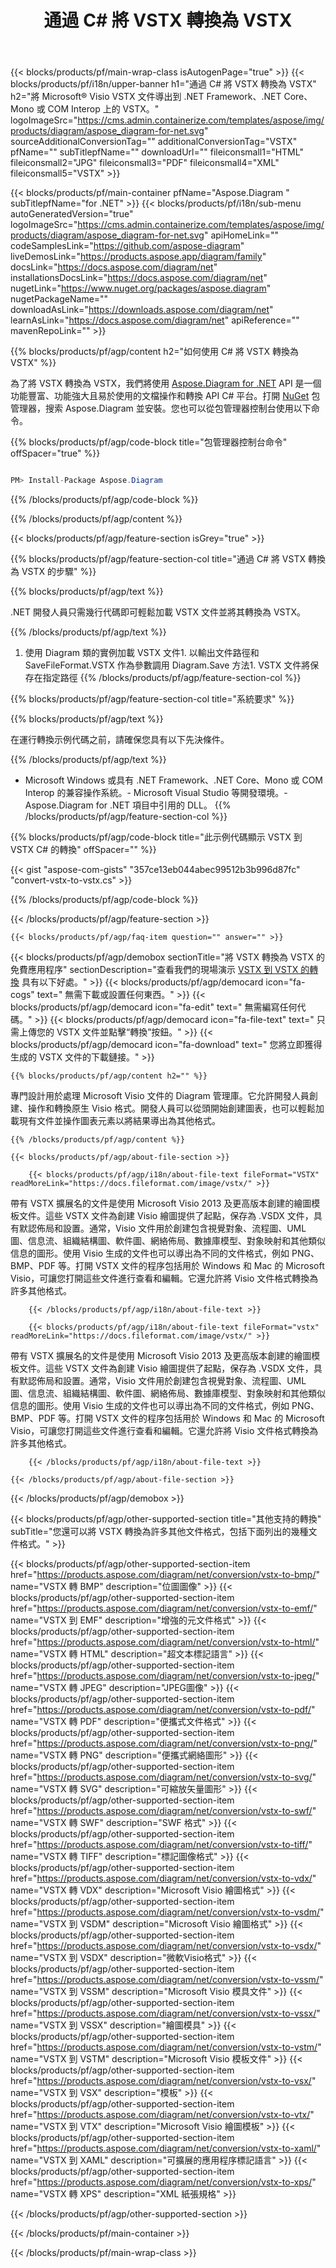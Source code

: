﻿---
title: 通過 C# 將 VSTX 轉換為 VSTX 
weight: 1840
url: /zh-hant/net/conversion/vstx-to-vstx/ 
description: VSTX 到 VSTX C# 轉換的示例代碼。使用 API 示例代碼在 VB.NET、Asp.NET 或任何基於 .NET 的應用程序中將 VSTX 文件批量轉換為 VSTX。
---
{{< blocks/products/pf/main-wrap-class isAutogenPage="true" >}}
{{< blocks/products/pf/i18n/upper-banner h1="通過 C# 將 VSTX 轉換為 VSTX" h2="將 Microsoft® Visio VSTX 文件導出到 .NET Framework、.NET Core、Mono 或 COM Interop 上的 VSTX。" logoImageSrc="https://cms.admin.containerize.com/templates/aspose/img/products/diagram/aspose_diagram-for-net.svg" sourceAdditionalConversionTag="" additionalConversionTag="VSTX" pfName="" subTitlepfName="" downloadUrl="" fileiconsmall1="HTML" fileiconsmall2="JPG" fileiconsmall3="PDF" fileiconsmall4="XML" fileiconsmall5="VSTX" >}}

{{< blocks/products/pf/main-container pfName="Aspose.Diagram " subTitlepfName="for .NET" >}}
{{< blocks/products/pf/i18n/sub-menu autoGeneratedVersion="true" logoImageSrc="https://cms.admin.containerize.com/templates/aspose/img/products/diagram/aspose_diagram-for-net.svg" apiHomeLink="" codeSamplesLink="https://github.com/aspose-diagram" liveDemosLink="https://products.aspose.app/diagram/family" docsLink="https://docs.aspose.com/diagram/net" installationsDocsLink="https://docs.aspose.com/diagram/net" nugetLink="https://www.nuget.org/packages/aspose.diagram" nugetPackageName="" downloadAsLink="https://downloads.aspose.com/diagram/net" learnAsLink="https://docs.aspose.com/diagram/net" apiReference="" mavenRepoLink="" >}}

{{% blocks/products/pf/agp/content h2="如何使用 C# 將 VSTX 轉換為 VSTX" %}}

 為了將 VSTX 轉換為 VSTX，我們將使用
 [Aspose.Diagram for .NET](https://products.aspose.com/diagram/net) 
 API 是一個功能豐富、功能強大且易於使用的文檔操作和轉換 API C# 平台。打開
 [NuGet](https://www.nuget.org/packages/aspose.diagram) 
 包管理器，搜索
 Aspose.Diagram 
 並安裝。您也可以從包管理器控制台使用以下命令。

{{% blocks/products/pf/agp/code-block title="包管理器控制台命令" offSpacer="true" %}}

```cs

PM> Install-Package Aspose.Diagram


```

{{% /blocks/products/pf/agp/code-block %}}

{{% /blocks/products/pf/agp/content %}}

{{< blocks/products/pf/agp/feature-section isGrey="true" >}}

{{% blocks/products/pf/agp/feature-section-col title="通過 C# 將 VSTX 轉換為 VSTX 的步驟" %}}

{{% blocks/products/pf/agp/text %}}

 .NET 開發人員只需幾行代碼即可輕鬆加載 VSTX 文件並將其轉換為 VSTX。

{{% /blocks/products/pf/agp/text %}}

1. 使用 Diagram 類的實例加載 VSTX 文件1. 以輸出文件路徑和 SaveFileFormat.VSTX 作為參數調用 Diagram.Save 方法1. VSTX 文件將保存在指定路徑
{{% /blocks/products/pf/agp/feature-section-col %}}

{{% blocks/products/pf/agp/feature-section-col title="系統要求" %}}

{{% blocks/products/pf/agp/text %}}

 在運行轉換示例代碼之前，請確保您具有以下先決條件。

{{% /blocks/products/pf/agp/text %}}

- Microsoft Windows 或具有 .NET Framework、.NET Core、Mono 或 COM Interop 的兼容操作系統。- Microsoft Visual Studio 等開發環境。- Aspose.Diagram for .NET 項目中引用的 DLL。
{{% /blocks/products/pf/agp/feature-section-col %}}

{{% blocks/products/pf/agp/code-block title="此示例代碼顯示 VSTX 到 VSTX C# 的轉換" offSpacer="" %}}

{{< gist "aspose-com-gists" "357ce13eb044abec99512b3b996d87fc" "convert-vstx-to-vstx.cs" >}}

{{% /blocks/products/pf/agp/code-block %}}

{{< /blocks/products/pf/agp/feature-section >}}

    {{< blocks/products/pf/agp/faq-item question="" answer="" >}}
 

<!-- aboutfile Starts -->

{{< blocks/products/pf/agp/demobox sectionTitle="將 VSTX 轉換為 VSTX 的免費應用程序" sectionDescription="查看我們的現場演示 [VSTX 到 VSTX 的轉換](https://products.aspose.app/diagram/conversion/vstx-to-vstx) 具有以下好處。" >}}
        {{< blocks/products/pf/agp/democard icon="fa-cogs" text=" 無需下載或設置任何東西。" >}}
        {{< blocks/products/pf/agp/democard icon="fa-edit" text=" 無需編寫任何代碼。" >}}
        {{< blocks/products/pf/agp/democard icon="fa-file-text" text=" 只需上傳您的 VSTX 文件並點擊“轉換”按鈕。" >}}
        {{< blocks/products/pf/agp/democard icon="fa-download" text=" 您將立即獲得生成的 VSTX 文件的下載鏈接。" >}}

    {{% blocks/products/pf/agp/content h2="" %}}

 專門設計用於處理 Microsoft Visio 文件的 Diagram 管理庫。它允許開發人員創建、操作和轉換原生 Visio 格式。開發人員可以從頭開始創建圖表，也可以輕鬆加載現有文件並操作圖表元素以將結果導出為其他格式。



    {{% /blocks/products/pf/agp/content %}}

    {{< blocks/products/pf/agp/about-file-section >}}

        {{< blocks/products/pf/agp/i18n/about-file-text fileFormat="VSTX" readMoreLink="https://docs.fileformat.com/image/vstx/" >}}
帶有 VSTX 擴展名的文件是使用 Microsoft Visio 2013 及更高版本創建的繪圖模板文件。這些 VSTX 文件為創建 Visio 繪圖提供了起點，保存為 .VSDX 文件，具有默認佈局和設置。通常，Visio 文件用於創建包含視覺對象、流程圖、UML 圖、信息流、組織結構圖、軟件圖、網絡佈局、數據庫模型、對象映射和其他類似信息的圖形。使用 Visio 生成的文件也可以導出為不同的文件格式，例如 PNG、BMP、PDF 等。打開 VSTX 文件的程序包括用於 Windows 和 Mac 的 Microsoft Visio，可讓您打開這些文件進行查看和編輯。它還允許將 Visio 文件格式轉換為許多其他格式。

        {{< /blocks/products/pf/agp/i18n/about-file-text >}}

        {{< blocks/products/pf/agp/i18n/about-file-text fileFormat="vstx" readMoreLink="https://docs.fileformat.com/image/vstx/" >}}
帶有 VSTX 擴展名的文件是使用 Microsoft Visio 2013 及更高版本創建的繪圖模板文件。這些 VSTX 文件為創建 Visio 繪圖提供了起點，保存為 .VSDX 文件，具有默認佈局和設置。通常，Visio 文件用於創建包含視覺對象、流程圖、UML 圖、信息流、組織結構圖、軟件圖、網絡佈局、數據庫模型、對象映射和其他類似信息的圖形。使用 Visio 生成的文件也可以導出為不同的文件格式，例如 PNG、BMP、PDF 等。打開 VSTX 文件的程序包括用於 Windows 和 Mac 的 Microsoft Visio，可讓您打開這些文件進行查看和編輯。它還允許將 Visio 文件格式轉換為許多其他格式。

        {{< /blocks/products/pf/agp/i18n/about-file-text >}}

    {{< /blocks/products/pf/agp/about-file-section >}}

{{< /blocks/products/pf/agp/demobox >}}

<!-- aboutfile Ends -->

{{< blocks/products/pf/agp/other-supported-section title="其他支持的轉換" subTitle="您還可以將 VSTX 轉換為許多其他文件格式，包括下面列出的幾種文件格式。" >}}

{{< blocks/products/pf/agp/other-supported-section-item href="https://products.aspose.com/diagram/net/conversion/vstx-to-bmp/" name="VSTX 轉 BMP" description="位圖圖像" >}}
{{< blocks/products/pf/agp/other-supported-section-item href="https://products.aspose.com/diagram/net/conversion/vstx-to-emf/" name="VSTX 到 EMF" description="增強的元文件格式" >}}
{{< blocks/products/pf/agp/other-supported-section-item href="https://products.aspose.com/diagram/net/conversion/vstx-to-html/" name="VSTX 轉 HTML" description="超文本標記語言" >}}
{{< blocks/products/pf/agp/other-supported-section-item href="https://products.aspose.com/diagram/net/conversion/vstx-to-jpeg/" name="VSTX 轉 JPEG" description="JPEG圖像" >}}
{{< blocks/products/pf/agp/other-supported-section-item href="https://products.aspose.com/diagram/net/conversion/vstx-to-pdf/" name="VSTX 轉 PDF" description="便攜式文件格式" >}}
{{< blocks/products/pf/agp/other-supported-section-item href="https://products.aspose.com/diagram/net/conversion/vstx-to-png/" name="VSTX 轉 PNG" description="便攜式網絡圖形" >}}
{{< blocks/products/pf/agp/other-supported-section-item href="https://products.aspose.com/diagram/net/conversion/vstx-to-svg/" name="VSTX 轉 SVG" description="可縮放矢量圖形" >}}
{{< blocks/products/pf/agp/other-supported-section-item href="https://products.aspose.com/diagram/net/conversion/vstx-to-swf/" name="VSTX 轉 SWF" description="SWF 格式" >}}
{{< blocks/products/pf/agp/other-supported-section-item href="https://products.aspose.com/diagram/net/conversion/vstx-to-tiff/" name="VSTX 轉 TIFF" description="標記圖像格式" >}}
{{< blocks/products/pf/agp/other-supported-section-item href="https://products.aspose.com/diagram/net/conversion/vstx-to-vdx/" name="VSTX 轉 VDX" description="Microsoft Visio 繪圖格式" >}}
{{< blocks/products/pf/agp/other-supported-section-item href="https://products.aspose.com/diagram/net/conversion/vstx-to-vsdm/" name="VSTX 到 VSDM" description="Microsoft Visio 繪圖格式" >}}
{{< blocks/products/pf/agp/other-supported-section-item href="https://products.aspose.com/diagram/net/conversion/vstx-to-vsdx/" name="VSTX 到 VSDX" description="微軟Visio格式" >}}
{{< blocks/products/pf/agp/other-supported-section-item href="https://products.aspose.com/diagram/net/conversion/vstx-to-vssm/" name="VSTX 到 VSSM" description="Microsoft Visio 模具文件" >}}
{{< blocks/products/pf/agp/other-supported-section-item href="https://products.aspose.com/diagram/net/conversion/vstx-to-vssx/" name="VSTX 到 VSSX" description="繪圖模具" >}}
{{< blocks/products/pf/agp/other-supported-section-item href="https://products.aspose.com/diagram/net/conversion/vstx-to-vstm/" name="VSTX 到 VSTM" description="Microsoft Visio 模板文件" >}}
{{< blocks/products/pf/agp/other-supported-section-item href="https://products.aspose.com/diagram/net/conversion/vstx-to-vsx/" name="VSTX 到 VSX" description="模板" >}}
{{< blocks/products/pf/agp/other-supported-section-item href="https://products.aspose.com/diagram/net/conversion/vstx-to-vtx/" name="VSTX 到 VTX" description="Microsoft Visio 繪圖模板" >}}
{{< blocks/products/pf/agp/other-supported-section-item href="https://products.aspose.com/diagram/net/conversion/vstx-to-xaml/" name="VSTX 到 XAML" description="可擴展的應用程序標記語言" >}}
{{< blocks/products/pf/agp/other-supported-section-item href="https://products.aspose.com/diagram/net/conversion/vstx-to-xps/" name="VSTX 轉 XPS" description="XML 紙張規格" >}}

{{< /blocks/products/pf/agp/other-supported-section >}}

{{< /blocks/products/pf/main-container >}}
    
{{< /blocks/products/pf/main-wrap-class >}}